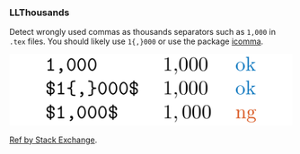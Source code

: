 <!-- markdownlint-disable MD041 -->
<!-- detect `1,000` etc. -->

### LLThousands

Detect wrongly used commas as thousands separators such as `1,000` in `.tex` files.
You should likely use `1{,}000` or use the package [icomma](https://ctan.org/pkg/icomma?lang=en).

![rules/LLThousands](rules/LLThousands/LLThousands.png)

[Ref by Stack Exchange](https://tex.stackexchange.com/questions/303110/avoid-space-after-commas-used-as-thousands-separator-in-math-mode).
